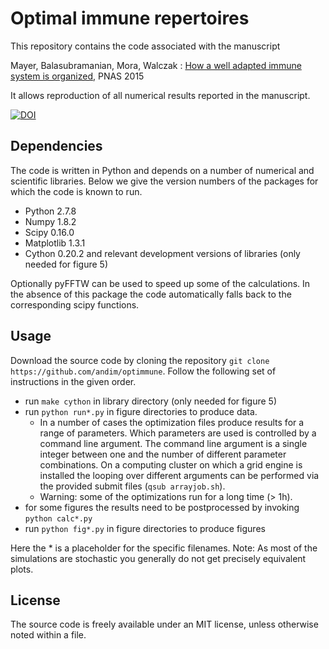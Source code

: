 # Optimal immune repertoires

This repository contains the code associated with the manuscript

Mayer, Balasubramanian, Mora, Walczak : [How a well adapted immune system is organized](http://dx.doi.org/10.1073/pnas.1421827112), PNAS 2015

It allows reproduction of all numerical results reported in the manuscript.

[![DOI](https://zenodo.org/badge/doi/10.5281/zenodo.16796.svg)](http://dx.doi.org/10.5281/zenodo.16796)

## Dependencies

The code is written in Python and depends on a number of numerical and scientific libraries.
Below we give the version numbers of the packages for which the code is known to run.

* Python 2.7.8
* Numpy 1.8.2
* Scipy 0.16.0
* Matplotlib 1.3.1
* Cython 0.20.2 and relevant development versions of libraries (only needed for figure 5) 

Optionally pyFFTW can be used to speed up some of the calculations.
In the absence of this package the code automatically falls back to the corresponding scipy functions.

## Usage

Download the source code by cloning the repository `git clone https://github.com/andim/optimmune`. 
Follow the following set of instructions in the given order.

* run `make cython` in library directory (only needed for figure 5)
* run `python run*.py` in figure directories to produce data.
    - In a number of cases the optimization files produce results for a range of parameters. Which parameters are used is controlled by a command line argument. The command line argument is a single integer between one and the number of different parameter combinations. On a computing cluster on which a grid engine is installed the looping over different arguments can be performed via the provided submit files (`qsub arrayjob.sh`).
    - Warning: some of the optimizations run for a long time (> 1h).
* for some figures the results need to be postprocessed by invoking `python calc*.py`
* run `python fig*.py` in figure directories to produce figures

Here the * is a placeholder for the specific filenames. Note: As most of the simulations are stochastic you generally do not get precisely equivalent plots.

## License

The source code is freely available under an MIT license, unless otherwise noted within a file.
